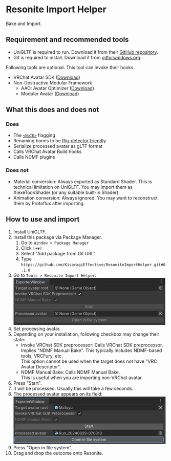 # Resonite Import Helper
Bake and Import.

## Requirement and recommended tools
* UniGLTF is required to run. Download it from their [GitHub repository](https://github.com/vrm-c/UniVRM/releases).
* Git is required to install. Download it from [gitforwindows.org](https://gitforwindows.org/).

Following tools are optional. This tool can invoke their hooks.
* VRChat Avatar SDK ([Download](https://creators.vrchat.com/sdk/))
* Non-Destructive Modular Framework
  * AAO: Avatar Optimizer ([Download](https://vpm.anatawa12.com/avatar-optimizer/en/))
  * Modular Avatar ([Download](https://modular-avatar.nadena.dev/))

## What this does and does not
### Does
* The [`<NoIK>`](https://wiki.resonite.com/Humanoid_Rig_Requirements_for_IK#Ignoring_Bones) flagging
* Renaming bones to be [Rig-detector friendly](https://wiki.resonite.com/Humanoid_Rig_Requirements_for_IK#Bone_Requirements)
* Serialize processed avatar as gLTF format
* Calls VRChat Avatar Build hooks
* Calls NDMF plugins

### Does not
* Material conversion: Always exported as Standard Shader. This is technical limitation on UniGLTF. You may import them as XiexeToonShader (or any suitable built-in Shader).
* Animation conversion: Always ignored. You may want to reconstruct them by Protoflux after importing.

## How to use and import
1. Install UniGLTF.
2. Install this package via Package Manager.
    1. Go to `Window > Package Manager`
    2. Click `[+▼]`
    3. Select "Add package from Git URL"
    4. Type `https://github.com/KisaragiEffective/ResoniteImportHelper.git#0.1.0`
3. Go to `Tools > Resonite Import Helper`: \
    ![UI visual](./Doc~/r1.png)
4. Set processing avatar.
5. Depending on your installation, following checkbox may change their state:
    * Invoke VRChat SDK preprocessor: Calls VRChat SDK preprocessor. \
      Implies "NDMF Manual Bake".
      This typically includes NDMF-based tools, VRCFury, etc. \
      This option cannot be used when the target does not have "VRC Avatar Descriptor".
    * NDMF Manual Bake: Calls NDMF Manual Bake. \
      This is useful when you are importing non-VRChat avatar.
6. Press "Start".
7. It will be processed. Usually this will take a few seconds.
8. The processed avatar appears on its field:\
    ![UI visual](./Doc~/r2.png)
9. Press "Open in file system".
10. Drag and drop the outcome onto Resonite.
